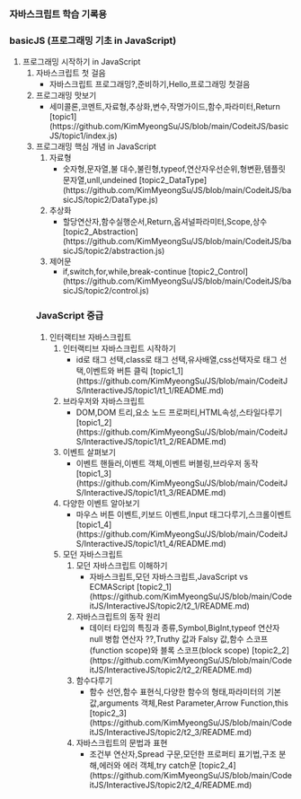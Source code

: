### 자바스크립트 학습 기록용

### basicJS (프로그래밍 기초 in JavaScript)
<ol>
    <li>
    프로그래밍 시작하기 in JavaScript 
        <ol>
            <li>자바스크립트 첫 걸음
                <ul>
                        <li>
                            자바스크립트 프로그래밍?,준비하기,Hello,프로그래밍 첫걸음
                        </li>
                </ul>
            </li>
            <li>프로그래밍 맛보기
                <ul>
                        <li>
                            세미콜론,코멘트,자료형,추상화,변수,작명가이드,함수,파라미터,Return
                            [topic1] (https://github.com/KimMyeongSu/JS/blob/main/CodeitJS/basicJS/topic1/index.js)
                        </li>
                </ul>
            </li>            
    </li>
    <li>
    프로그래밍 핵심 개념 in JavaScript
        <ol>
            <li>자료형
                <ul>
                        <li>
                            숫자형,문자열,불 대수,불린형,typeof,연산자우선순위,형변환,템플릿문자열,unll,undeined
                            [topic2_DataType](https://github.com/KimMyeongSu/JS/blob/main/CodeitJS/basicJS/topic2/DataType.js)                            
                        </li>
                </ul>
            </li>
            <li>추상화
                <ul>
                        <li>
                            할당연산자,함수실행순서,Return,옵셔널파라미터,Scope,상수 
                            [topic2_Abstraction](https://github.com/KimMyeongSu/JS/blob/main/CodeitJS/basicJS/topic2/abstraction.js)                                                  
                        </li>
                </ul>
            </li>            
            <li>제어문
                <ul>
                        <li>
                            if,switch,for,while,break-continue  
                            [topic2_Control](https://github.com/KimMyeongSu/JS/blob/main/CodeitJS/basicJS/topic2/control.js)                                                  
                        </li>
                </ul>
            </li>             
    </li>    
</ol>

### JavaScript 중급

<ol>
    <li>
    인터랙티브 자바스크립트
        <ol>
            <li>인터랙티브 자바스크립트 시작하기
                <ul>
                        <li>
                            id로 태그 선택,class로 태그 선택,유사배열,css선택자로 태그 선택,이벤트와 버튼 클릭
                            [topic1_1](https://github.com/KimMyeongSu/JS/blob/main/CodeitJS/InteractiveJS/topic1/t1_1/README.md)                            
                        </li> 
                </ul>
            </li>
            <li>브라우저와 자바스크립트
                <ul>
                        <li>
                            DOM,DOM 트리,요소 노드 프로퍼티,HTML속성,스타일다루기 
                            [topic1_2](https://github.com/KimMyeongSu/JS/blob/main/CodeitJS/InteractiveJS/topic1/t1_2/README.md)                   
                        </li>
                </ul>
            </li>            
            <li>이벤트 살펴보기
                <ul>
                        <li>
                            이벤트 핸들러,이벤트 객체,이벤트 버블링,브라우저 동작 
                            [topic1_3](https://github.com/KimMyeongSu/JS/blob/main/CodeitJS/InteractiveJS/topic1/t1_3/README.md)                   
                        </li>
                </ul>
            </li>            
            <li>다양한 이벤트 알아보기
                <ul>
                        <li>
                            마우스 버튼 이벤트,키보드 이벤트,Input 태그다루기,스크롤이벤트
                            [topic1_4](https://github.com/KimMyeongSu/JS/blob/main/CodeitJS/InteractiveJS/topic1/t1_4/README.md)                   
                        </li>
                </ul>
            </li>                                    
    </li>
    <li>
    모던 자바스크립트
        <ol>
            <li>모던 자바스크립트 이해하기
                <ul>
                        <li>
                            자바스크립트,모던 자바스크립트,JavaScript vs ECMAScript
                            [topic2_1](https://github.com/KimMyeongSu/JS/blob/main/CodeitJS/InteractiveJS/topic2/t2_1/README.md)                            
                        </li> 
                </ul>
            </li>
            <li>자바스크립트의 동작 원리
                <ul>
                        <li>
                            데이터 타입의 특징과 종류,Symbol,BigInt,typeof 연산자null 병합 연산자 ??,Truthy 값과 Falsy 값,함수 스코프(function scope)와 블록 스코프(block scope)
                            [topic2_2](https://github.com/KimMyeongSu/JS/blob/main/CodeitJS/InteractiveJS/topic2/t2_2/README.md)                            
                        </li> 
                </ul>
            </li>            
            <li>함수다루기
                <ul>
                        <li>
                            함수 선언,함수 표현식,다양한 함수의 형태,파라미터의 기본값,arguments 객체,Rest Parameter,Arrow Function,this
                            [topic2_3](https://github.com/KimMyeongSu/JS/blob/main/CodeitJS/InteractiveJS/topic2/t2_3/README.md)                            
                        </li> 
                </ul>
            </li>                        
            <li>자바스크립트의 문법과 표현
                <ul>
                        <li>
                            조건부 연산자,Spread 구문,모던한 프로퍼티 표기법,구조 분해,에러와 에러 객체,try catch문
                            [topic2_4](https://github.com/KimMyeongSu/JS/blob/main/CodeitJS/InteractiveJS/topic2/t2_4/README.md)                            
                        </li> 
                </ul>
            </li>                                    
    </li>    
</ol>







